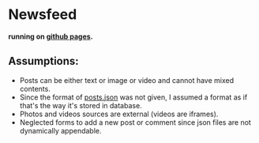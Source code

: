 # Newsfeed

**running on [github pages](https://3omar3allam.github.io/newsfeed).**

## Assumptions:
* Posts can be either text or image or video and cannot have mixed contents.
* Since the format of [posts.json](src/assets/posts.json) was not given, I assumed a format as if that's the way it's stored in database.
* Photos and videos sources are external (videos are iframes).
* Neglected forms to add a new post or comment since json files are not dynamically appendable.